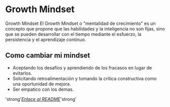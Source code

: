 # Growth Mindset

Growth Mindset
El Growth Mindset o "mentalidad de crecimiento" es un concepto que propone que las habilidades y la inteligencia no son fijas, sino que se pueden desarrollar con el tiempo mediante el esfuerzo, la persistencia y el aprendizaje continuo.

## Como cambiar mi mindset

- Aceptando los desafíos y aprendiendo de los fracasos en lugar de evitarlos.
- Solicitando retroalimentación y tomando la crítica constructiva como una oportunidad de mejora.
- Ser empatico con los demas.

'strong'_[Enlace al README](./Readme.md)_'strong'
